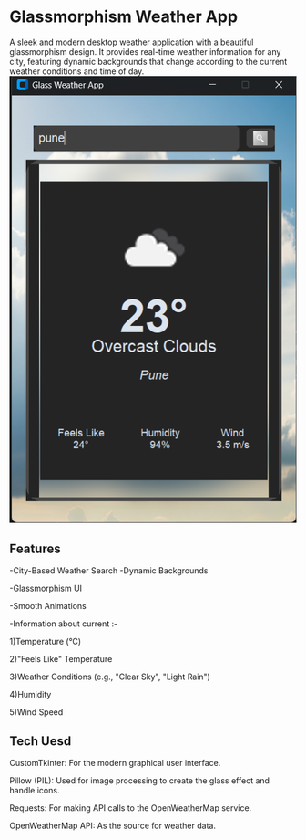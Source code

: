 
# Glassmorphism Weather App

A sleek and modern desktop weather application with a beautiful glassmorphism design. It provides real-time weather information for any city, featuring dynamic backgrounds that change according to the current weather conditions and time of day.
<br>
![Screenshot of the Glassmorphism Weather App](weatherapp.png)

## Features

-City-Based Weather Search
-Dynamic Backgrounds

-Glassmorphism UI

-Smooth Animations

-Information about current :-

1)Temperature (°C)

2)"Feels Like" Temperature

3)Weather Conditions (e.g., "Clear Sky", "Light Rain")

4)Humidity

5)Wind Speed

## Tech Uesd
CustomTkinter: For the modern graphical user interface.

Pillow (PIL): Used for image processing to create the glass effect and handle icons.

Requests: For making API calls to the OpenWeatherMap service.

OpenWeatherMap API: As the source for weather data.

